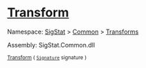 # [Transform](./Resize-100663714.md)

Namespace: [SigStat]() > [Common](./../../README.md) > [Transforms](./../README.md)

Assembly: SigStat.Common.dll

<sub>[Transform](./Resize-100663714.md) ( [`Signature`](./../../Signature.md) signature )         </sub>
